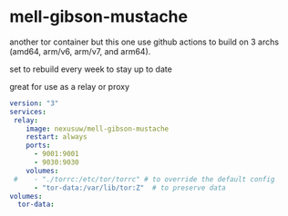 # mell-gibson-mustache

another tor container but this one use github actions to build on 3 archs (amd64, arm/v6, arm/v7, and arm64). 

set to rebuild every week to stay up to date


great for use as a relay or proxy

```yaml
version: "3"
services:
 relay:
    image: nexusuw/mell-gibson-mustache
    restart: always
    ports:
      - 9001:9001
      - 9030:9030
    volumes:
 #    - "./torrc:/etc/tor/torrc" # to override the default config
      - "tor-data:/var/lib/tor:Z"  # to preserve data 
volumes:
  tor-data:
```
